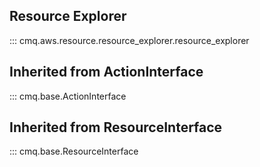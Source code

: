 ## Resource Explorer
::: cmq.aws.resource.resource_explorer.resource_explorer

## Inherited from ActionInterface
::: cmq.base.ActionInterface

## Inherited from ResourceInterface
::: cmq.base.ResourceInterface

